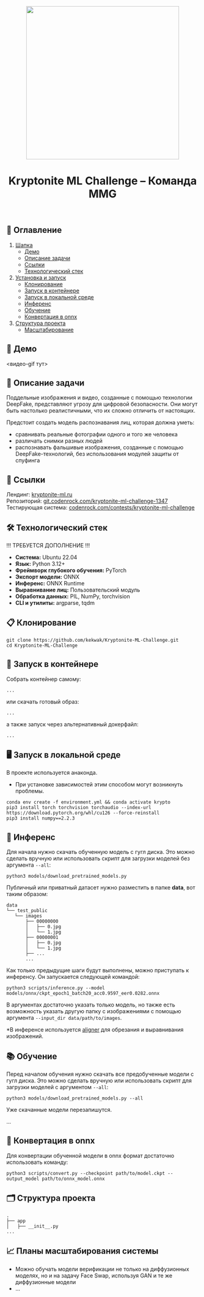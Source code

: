<p align="center">
    <img src="https://github.com/user-attachments/assets/0ede8943-9d0c-4973-a828-91885a503f55" width="400">
</p>

<h1 align="center">Kryptonite ML Challenge – Команда MMG</h1>
<br>

## 📝 Оглавление

1. [Шапка](#demo)
    - [Демо](#demo)
    - [Описание задачи](#description)
    - [Ссылки](#links)
    - [Технологический стек](#tech-stack)
    <!-- - [Состав команды]() -->
2. [Установка и запуск](#cloning)
    - [Клонирование](#cloning)
    - [Запуск в контейнере](#container)
    - [Запуск в локальной среде](#local)
    - [Инференс](#inference)
    - [Обучение](#training)
    - [Конвертация в onnx](#onnx)
3. [Структура проекта](#project-structure)
    - [Масштабирование](#scaling)

<a id="demo"></a>
## 🎥 Демо
<видео-gif тут>

<a id="description"></a>
## 🧐 Описание задачи
Поддельные изображения и видео, созданные с помощью технологии DeepFake, представляют угрозу для цифровой безопасности. Они могут быть настолько реалистичными, что их сложно отличить от настоящих.

Предстоит создать модель распознавания лиц, которая должна уметь:

* сравнивать реальные фотографии одного и того же человека
* различать снимки разных людей
* распознавать фальшивые изображения, созданные с помощью DeepFake-технологий, без использования модулей защиты от спуфинга

<a id="links"></a>
## 🔗 Ссылки
Лендинг: [kryptonite-ml.ru](https://kryptonite-ml.ru)  
Репозиторий: [git.codenrock.com/kryptonite-ml-challenge-1347](https://git.codenrock.com/kryptonite-ml-challenge-1347)  
Тестирующая система: [codenrock.com/contests/kryptonite-ml-challenge](https://codenrock.com/contests/kryptonite-ml-challenge/)

<a id="tech-stack"></a>
## 🛠 Технологический стек
!!! ТРЕБУЕТСЯ ДОПОЛНЕНИЕ !!!
- **Система:** Ubuntu 22.04
- **Язык:** Python 3.12+
- **Фреймворк глубокого обучения:** PyTorch
- **Экспорт модели:** ONNX
- **Инференс:** ONNX Runtime
- **Выравнивание лиц:** Пользовательский модуль
- **Обработка данных:** PIL, NumPy, torchvision
- **CLI и утилиты:** argparse, tqdm

<a id="cloning"></a>
## 📋 Клонирование
```nushell
git clone https://github.com/kekwak/Kryptonite-ML-Challenge.git
cd Kryptonite-ML-Challenge
```

<a id="container"></a>
## 🐳 Запуск в контейнере
Собрать контейнер самому:
```nushell
...
```
или скачать готовый образ:
```nushell
...
```
а также запуск через альтернативный докерфайл:
```nushell
...
```

<a id="local"></a>
## 🖥 Запуск в локальной среде
В проекте используется анаконда.  
* При установке зависимостей этим способом могут возникнуть проблемы.

```nushell
conda env create -f environment.yml && conda activate krypto
pip3 install torch torchvision torchaudio --index-url https://download.pytorch.org/whl/cu126 --force-reinstall
pip3 install numpy==2.2.3
```

<a id="inference"></a>
## 🤖 Инференс

Для начала нужно скачать обученную модель с гугл диска. Это можно сделать вручную или использовать скрипт для загрузки моделей без аргумента `--all`:
```nushell
python3 models/download_pretrained_models.py
```

Публичный или приватный датасет нужно разместить в папке **data**, вот таким образом:
```nushell
data
└── test_public
   └── images
       ├── 00000000
       │   ├── 0.jpg
       │   └── 1.jpg
       ├── 00000001
       │   ├── 0.jpg
       │   └── 1.jpg
       ├── ...
       ...
```

Как только предыдущие шаги будут выполнены, можно приступать к инференсу. Он запускается следующей командой:
```nushell
python3 scripts/inference.py --model models/onnx/ckpt_epoch1_batch20_acc0.9597_eer0.0282.onnx
```
В аргументах достаточно указать только модель, но также есть возможность указать другую папку с изображениями с помощью аргумента `--input_dir data/path/to/images`.

*В инференсе используется [aligner](https://huggingface.co/minchul/cvlface_DFA_resnet50) для обрезания и выравнивания изображений.

<a id="training"></a>
## 📚 Обучение

Перед началом обучения нужно скачать все предобученные модели с гугл диска. Это можно сделать вручную или использовать скрипт для загрузки моделей с аргументом `--all`:
```nushell
python3 models/download_pretrained_models.py --all
```
Уже скачанные модели перезапишутся.

...

<a id="onnx"></a>
## 🔄 Конвертация в onnx

Для конвертации обученной модели в onnx формат достаточно использовать команду:
```nushell
python3 scripts/convert.py --checkpoint path/to/model.ckpt --output_model path/to/onnx_model.onnx
```

<a id="project-structure"></a>
## 🗂 Структура проекта
```nushell
.
├── app
│   ├── __init__.py
...
```

<a id="scaling"></a>
## 📈 Планы масштабирования системы
- Можно обучать модели верификации не только на диффузионных моделях, но и на задачу Face Swap, используя GAN и те же диффузионные модели
- ...
